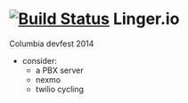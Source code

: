 [![Build Status](https://travis-ci.org/lingerio/web_app.png)](https://travis-ci.org/lingerio/web_app)
Linger.io
=========
Columbia devfest 2014

- consider:
  - a PBX server
  - nexmo
  - twilio cycling
